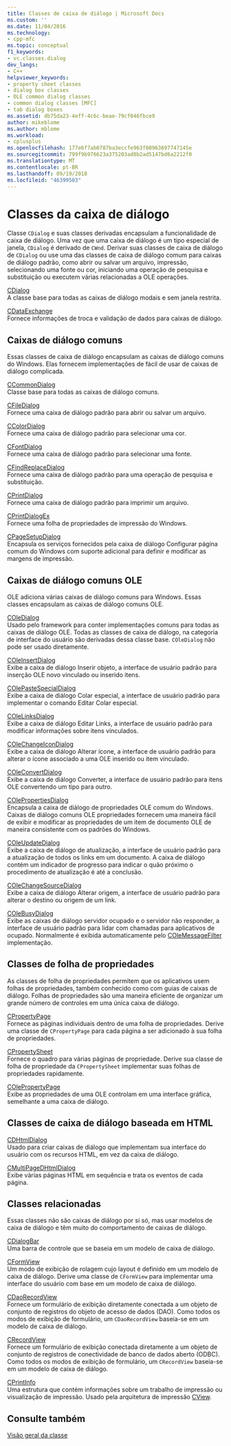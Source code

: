 ```yaml
---
title: Classes de caixa de diálogo | Microsoft Docs
ms.custom: ''
ms.date: 11/04/2016
ms.technology:
- cpp-mfc
ms.topic: conceptual
f1_keywords:
- vc.classes.dialog
dev_langs:
- C++
helpviewer_keywords:
- property sheet classes
- dialog box classes
- OLE common dialog classes
- common dialog classes [MFC]
- tab dialog boxes
ms.assetid: db75da23-4eff-4c6c-beae-79cf046fbce9
author: mikeblome
ms.author: mblome
ms.workload:
- cplusplus
ms.openlocfilehash: 177e6f7ab0787ba3eccfe963f08963697747145e
ms.sourcegitcommit: 799f9b976623a375203ad8b2ad5147bd6a2212f0
ms.translationtype: MT
ms.contentlocale: pt-BR
ms.lasthandoff: 09/19/2018
ms.locfileid: "46399503"
---
```

# <a name="dialog-box-classes"></a>Classes da caixa de diálogo

Classe `CDialog` e suas classes derivadas encapsulam a funcionalidade de caixa de diálogo. Uma vez que uma caixa de diálogo é um tipo especial de janela, `CDialog` é derivado de `CWnd`. Derivar suas classes de caixa de diálogo de `CDialog` ou use uma das classes de caixa de diálogo comum para caixas de diálogo padrão, como abrir ou salvar um arquivo, impressão, selecionando uma fonte ou cor, iniciando uma operação de pesquisa e substituição ou executem várias relacionadas a OLE operações.

[CDialog](../mfc/reference/cdialog-class.md)<br/>
A classe base para todas as caixas de diálogo modais e sem janela restrita.

[CDataExchange](../mfc/reference/cdataexchange-class.md)<br/>
Fornece informações de troca e validação de dados para caixas de diálogo.

## <a name="common-dialogs"></a>Caixas de diálogo comuns

Essas classes de caixa de diálogo encapsulam as caixas de diálogo comuns do Windows. Elas fornecem implementações de fácil de usar de caixas de diálogo complicada.

[CCommonDialog](../mfc/reference/ccommondialog-class.md)<br/>
Classe base para todas as caixas de diálogo comuns.

[CFileDialog](../mfc/reference/cfiledialog-class.md)<br/>
Fornece uma caixa de diálogo padrão para abrir ou salvar um arquivo.

[CColorDialog](../mfc/reference/ccolordialog-class.md)<br/>
Fornece uma caixa de diálogo padrão para selecionar uma cor.

[CFontDialog](../mfc/reference/cfontdialog-class.md)<br/>
Fornece uma caixa de diálogo padrão para selecionar uma fonte.

[CFindReplaceDialog](../mfc/reference/cfindreplacedialog-class.md)<br/>
Fornece uma caixa de diálogo padrão para uma operação de pesquisa e substituição.

[CPrintDialog](../mfc/reference/cprintdialog-class.md)<br/>
Fornece uma caixa de diálogo padrão para imprimir um arquivo.

[CPrintDialogEx](../mfc/reference/cprintdialogex-class.md)<br/>
Fornece uma folha de propriedades de impressão do Windows.

[CPageSetupDialog](../mfc/reference/cpagesetupdialog-class.md)<br/>
Encapsula os serviços fornecidos pela caixa de diálogo Configurar página comum do Windows com suporte adicional para definir e modificar as margens de impressão.

## <a name="ole-common-dialogs"></a>Caixas de diálogo comuns OLE

OLE adiciona várias caixas de diálogo comuns para Windows. Essas classes encapsulam as caixas de diálogo comuns OLE.

[COleDialog](../mfc/reference/coledialog-class.md)<br/>
Usado pelo framework para conter implementações comuns para todas as caixas de diálogo OLE. Todas as classes de caixa de diálogo, na categoria de interface do usuário são derivadas dessa classe base. `COleDialog` não pode ser usado diretamente.

[COleInsertDialog](../mfc/reference/coleinsertdialog-class.md)<br/>
Exibe a caixa de diálogo Inserir objeto, a interface de usuário padrão para inserção OLE novo vinculado ou inserido itens.

[COlePasteSpecialDialog](../mfc/reference/colepastespecialdialog-class.md)<br/>
Exibe a caixa de diálogo Colar especial, a interface de usuário padrão para implementar o comando Editar Colar especial.

[COleLinksDialog](../mfc/reference/colelinksdialog-class.md)<br/>
Exibe a caixa de diálogo Editar Links, a interface de usuário padrão para modificar informações sobre itens vinculados.

[COleChangeIconDialog](../mfc/reference/colechangeicondialog-class.md)<br/>
Exibe a caixa de diálogo Alterar ícone, a interface de usuário padrão para alterar o ícone associado a uma OLE inserido ou item vinculado.

[COleConvertDialog](../mfc/reference/coleconvertdialog-class.md)<br/>
Exibe a caixa de diálogo Converter, a interface de usuário padrão para itens OLE convertendo um tipo para outro.

[COlePropertiesDialog](../mfc/reference/colepropertiesdialog-class.md)<br/>
Encapsula a caixa de diálogo de propriedades OLE comum do Windows. Caixas de diálogo comuns OLE propriedades fornecem uma maneira fácil de exibir e modificar as propriedades de um item de documento OLE de maneira consistente com os padrões do Windows.

[COleUpdateDialog](../mfc/reference/coleupdatedialog-class.md)<br/>
Exibe a caixa de diálogo de atualização, a interface de usuário padrão para a atualização de todos os links em um documento. A caixa de diálogo contém um indicador de progresso para indicar o quão próximo o procedimento de atualização é até a conclusão.

[COleChangeSourceDialog](../mfc/reference/colechangesourcedialog-class.md)<br/>
Exibe a caixa de diálogo Alterar origem, a interface de usuário padrão para alterar o destino ou origem de um link.

[COleBusyDialog](../mfc/reference/colebusydialog-class.md)<br/>
Exibe as caixas de diálogo servidor ocupado e o servidor não responder, a interface de usuário padrão para lidar com chamadas para aplicativos de ocupado. Normalmente é exibida automaticamente pelo [COleMessageFilter](../mfc/reference/colemessagefilter-class.md) implementação.

## <a name="property-sheet-classes"></a>Classes de folha de propriedades

As classes de folha de propriedades permitem que os aplicativos usem folhas de propriedades, também conhecido como com guias de caixas de diálogo. Folhas de propriedades são uma maneira eficiente de organizar um grande número de controles em uma única caixa de diálogo.

[CPropertyPage](../mfc/reference/cpropertypage-class.md)<br/>
Fornece as páginas individuais dentro de uma folha de propriedades. Derive uma classe de `CPropertyPage` para cada página a ser adicionado à sua folha de propriedades.

[CPropertySheet](../mfc/reference/cpropertysheet-class.md)<br/>
Fornece o quadro para várias páginas de propriedade. Derive sua classe de folha de propriedade da `CPropertySheet` implementar suas folhas de propriedades rapidamente.

[COlePropertyPage](../mfc/reference/colepropertypage-class.md)<br/>
Exibe as propriedades de uma OLE controlam em uma interface gráfica, semelhante a uma caixa de diálogo.

## <a name="html-based-dialog-classes"></a>Classes de caixa de diálogo baseada em HTML

[CDHtmlDialog](../mfc/reference/cdhtmldialog-class.md)<br/>
Usado para criar caixas de diálogo que implementam sua interface do usuário com os recursos HTML, em vez da caixa de diálogo.

[CMultiPageDHtmlDialog](../mfc/reference/cmultipagedhtmldialog-class.md)<br/>
Exibe várias páginas HTML em sequência e trata os eventos de cada página.

## <a name="related-classes"></a>Classes relacionadas

Essas classes não são caixas de diálogo por si só, mas usar modelos de caixa de diálogo e têm muito do comportamento de caixas de diálogo.

[CDialogBar](../mfc/reference/cdialogbar-class.md)<br/>
Uma barra de controle que se baseia em um modelo de caixa de diálogo.

[CFormView](../mfc/reference/cformview-class.md)<br/>
Um modo de exibição de rolagem cujo layout é definido em um modelo de caixa de diálogo. Derive uma classe de `CFormView` para implementar uma interface do usuário com base em um modelo de caixa de diálogo.

[CDaoRecordView](../mfc/reference/cdaorecordview-class.md)<br/>
Fornece um formulário de exibição diretamente conectada a um objeto de conjunto de registros do objeto de acesso de dados (DAO). Como todos os modos de exibição de formulário, um `CDaoRecordView` baseia-se em um modelo de caixa de diálogo.

[CRecordView](../mfc/reference/crecordview-class.md)<br/>
Fornece um formulário de exibição conectada diretamente a um objeto de conjunto de registros de conectividade de banco de dados aberto (ODBC). Como todos os modos de exibição de formulário, um `CRecordView` baseia-se em um modelo de caixa de diálogo.

[CPrintInfo](../mfc/reference/cprintinfo-structure.md)<br/>
Uma estrutura que contém informações sobre um trabalho de impressão ou visualização de impressão. Usado pela arquitetura de impressão [CView](../mfc/reference/cview-class.md).

## <a name="see-also"></a>Consulte também

[Visão geral da classe](../mfc/class-library-overview.md)

